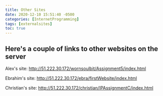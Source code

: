 ```yaml
---
title: Other Sites
date: 2020-12-10 15:51:40 -0500
categories: [InternetProgramming]
tags: [externalsites]
toc: true
---
```


## Here's a couple of links to other websites on the server

Alex's site: <http://51.222.30.172/wornsoulbit/Assignment5/index.html>

Ebrahim's site: <http://51.222.30.172/ebra/firstWebsite/index.html>

Christian's site: <http://51.222.30.172/christian/IPAssignmentC/index.html>